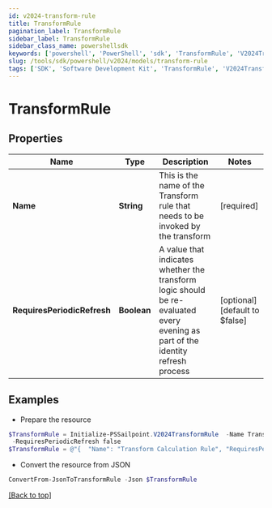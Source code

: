 ```yaml
---
id: v2024-transform-rule
title: TransformRule
pagination_label: TransformRule
sidebar_label: TransformRule
sidebar_class_name: powershellsdk
keywords: ['powershell', 'PowerShell', 'sdk', 'TransformRule', 'V2024TransformRule'] 
slug: /tools/sdk/powershell/v2024/models/transform-rule
tags: ['SDK', 'Software Development Kit', 'TransformRule', 'V2024TransformRule']
---
```



# TransformRule

## Properties

Name | Type | Description | Notes
------------ | ------------- | ------------- | -------------
**Name** | **String** | This is the name of the Transform rule that needs to be invoked by the transform | [required]
**RequiresPeriodicRefresh** | **Boolean** | A value that indicates whether the transform logic should be re-evaluated every evening as part of the identity refresh process | [optional] [default to $false]

## Examples

- Prepare the resource
```powershell
$TransformRule = Initialize-PSSailpoint.V2024TransformRule  -Name Transform Calculation Rule `
 -RequiresPeriodicRefresh false
$TransformRule = @"{  "Name": "Transform Calculation Rule", "RequiresPeriodicRefresh": "false "}"@
```

- Convert the resource from JSON
```powershell
ConvertFrom-JsonToTransformRule -Json $TransformRule
```


[[Back to top]](#) 

